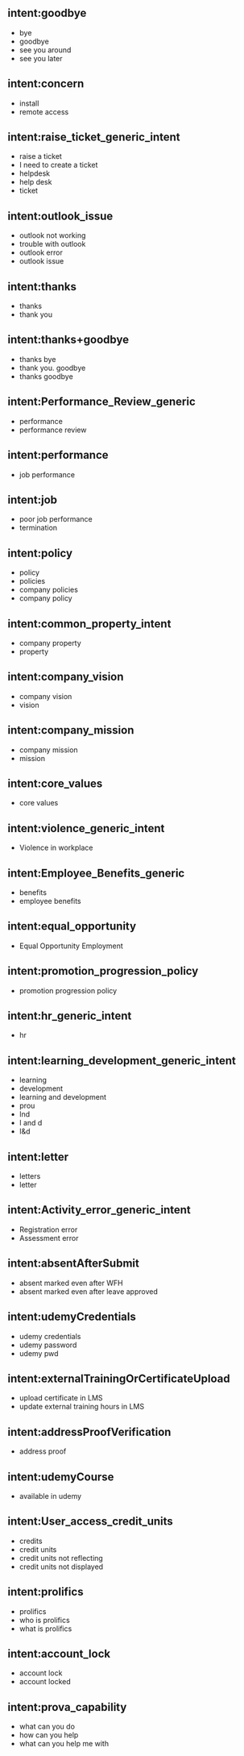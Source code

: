 ## intent:goodbye
- bye
- goodbye
- see you around
- see you later

## intent:concern
- install
- remote access

## intent:raise_ticket_generic_intent
- raise a ticket
- I need to create a ticket
- helpdesk 
- help desk
- ticket

## intent:outlook_issue
- outlook not working
- trouble with outlook
- outlook error
- outlook issue


## intent:thanks
- thanks
- thank you

## intent:thanks+goodbye
- thanks bye
- thank you. goodbye
- thanks goodbye

## intent:Performance_Review_generic
- performance
- performance review

## intent:performance
- job performance

## intent:job
- poor job performance
- termination

## intent:policy
- policy
- policies
- company policies
- company policy

## intent:common_property_intent
- company property
- property

## intent:company_vision
- company vision
- vision

## intent:company_mission
- company mission
- mission

## intent:core_values
- core values

## intent:violence_generic_intent
- Violence in workplace

## intent:Employee_Benefits_generic
- benefits
- employee benefits

## intent:equal_opportunity
- Equal Opportunity Employment

## intent:promotion_progression_policy
- promotion progression policy

## intent:hr_generic_intent
- hr

## intent:learning_development_generic_intent
- learning
- development
- learning and development
- prou
- lnd
- l and d
- l&d 

## intent:letter
- letters
- letter

## intent:Activity_error_generic_intent
- Registration error
- Assessment error

## intent:absentAfterSubmit
- absent marked even after WFH 
- absent marked even after leave approved

## intent:udemyCredentials
- udemy credentials
- udemy password
- udemy pwd

## intent:externalTrainingOrCertificateUpload
- upload certificate in LMS
- update external training hours in LMS

## intent:addressProofVerification
- address proof

## intent:udemyCourse
- available in udemy

## intent:User_access_credit_units
- credits
- credit units
- credit units not reflecting
- credit units not displayed

## intent:prolifics
- prolifics
- who is prolifics
- what is prolifics

## intent:account_lock
- account lock
- account locked

## intent:prova_capability
- what can you do
- how can you help
- what can you help me with
